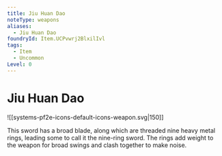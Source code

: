 ```yaml
---
title: Jiu Huan Dao
noteType: weapons
aliases:
  - Jiu Huan Dao
foundryId: Item.UCPvwrj2BlxilIvl
tags:
  - Item
  - Uncommon
Level: 0
---
```


# Jiu Huan Dao
![[systems-pf2e-icons-default-icons-weapon.svg|150]]

This sword has a broad blade, along which are threaded nine heavy metal rings, leading some to call it the nine-ring sword. The rings add weight to the weapon for broad swings and clash together to make noise.
